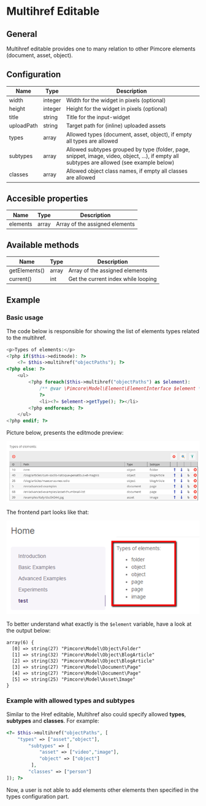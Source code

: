 # Multihref Editable

## General
Multihref editable provides one to many relation to other Pimcore elements (document, asset, object). 


## Configuration 

| Name         | Type      | Description                                                                                                                                                     |
|--------------|-----------|-----------------------------------------------------------------------------------------------------------------------------------------------------------------|
| width        | integer   | Width for the widget in pixels (optional)                                                                                                                       |
| height       | integer   | Height for the widget in pixels  (optional)                                                                                                                     |
| title        | string    | Title for the input-widget                                                                                                                                      |
| uploadPath   | string    | Target path for (inline) uploaded assets                                                                                                                        |
| types        | array     | Allowed types (document, asset, object), if empty all types are allowed                                                                                         |
| subtypes     | array     | Allowed subtypes grouped by type (folder, page, snippet, image, video, object, ...), if empty all subtypes are allowed (see example below)                      |
| classes      | array     | Allowed object class names, if empty all classes are allowed                                                                                                    |

## Accesible properties

| Name     | Type  | Description                    |
|----------|-------|--------------------------------|
| elements | array | Array of the assigned elements |

## Available methods

| Name          | Type    | Description                         |
|---------------|---------|-------------------------------------|
| getElements() | array   | Array of the assigned elements      |
| current()     | int     | Get the current index while looping |


## Example

### Basic usage

The code below is responsible for showing the list of elements types related to the multihref. 

```php
<p>Types of elements:</p>
<?php if($this->editmode): ?>
    <?= $this->multihref("objectPaths"); ?>
<?php else: ?>
    <ul>
        <?php foreach($this->multihref("objectPaths") as $element):
            /** @var \Pimcore\Model\Element\ElementInterface $element */
            ?>
            <li><?= $element->getType(); ?></li>
        <?php endforeach; ?>
    </ul>
<?php endif; ?>
```

Picture below, presents the editmode preview:

![Multihref editable - editmode preview](../../img/editables_multihref_editmode_preview.png)

The frontend part looks like that:

![Multihref editable - frontend preview](../../img/editables_multihref_preview.png)

To better understand what exactly is the `$element` variable, have a look at the output below:

```
array(6) {
  [0] => string(27) "Pimcore\Model\Object\Folder"
  [1] => string(32) "Pimcore\Model\Object\BlogArticle"
  [2] => string(32) "Pimcore\Model\Object\BlogArticle"
  [3] => string(27) "Pimcore\Model\Document\Page"
  [4] => string(27) "Pimcore\Model\Document\Page"
  [5] => string(25) "Pimcore\Model\Asset\Image"
}
```



### Example with allowed types and subtypes
Similar to the Href editable, Multihref also could specify allowed **types**, **subtypes** and **classes**. 
For example:
```php
<?= $this->multihref("objectPaths", [
    "types" => ["asset","object"],
        "subtypes" => [
            "asset" => ["video","image"],
            "object" => ["object"]
         ],
        "classes" => ["person"]
]); ?>
```

Now, a user is not able to add elements other elements then specified in the types configuration part.

